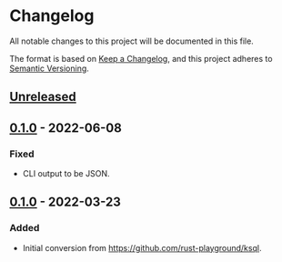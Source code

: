 # Changelog
All notable changes to this project will be documented in this file.

The format is based on [Keep a Changelog](https://keepachangelog.com/en/1.0.0/),
and this project adheres to [Semantic Versioning](https://semver.org/spec/v2.0.0.html).

## [Unreleased]

## [0.1.0] - 2022-06-08
### Fixed
- CLI output to be JSON.

## [0.1.0] - 2022-03-23
### Added
- Initial conversion from https://github.com/rust-playground/ksql.

[Unreleased]: https://github.com/go-playground/ksql/compare/v0.1.1...HEAD
[0.1.1]: https://github.com/go-playground/ksql/compare/v0.1.0...v0.1.1
[0.1.0]: https://github.com/go-playground/ksql/commit/v0.1.0